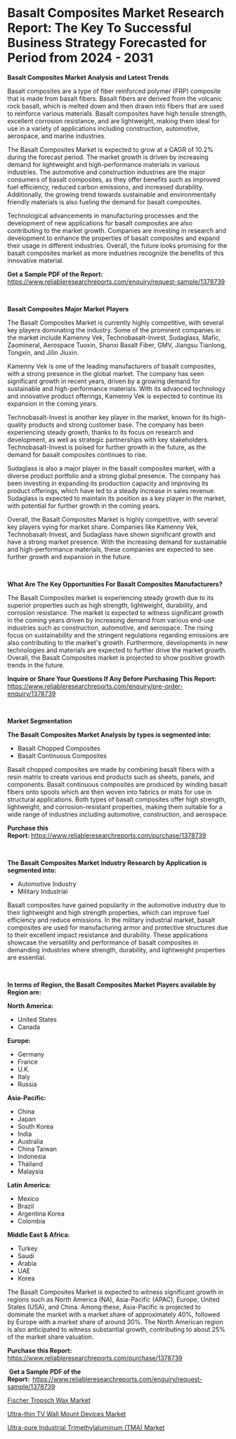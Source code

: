 <p><h1>Basalt Composites Market Research Report: The Key To Successful Business Strategy Forecasted for Period from 2024 - 2031</h1></p><p><strong>Basalt Composites Market Analysis and Latest Trends</strong></p>
<p><p>Basalt composites are a type of fiber reinforced polymer (FRP) composite that is made from basalt fibers. Basalt fibers are derived from the volcanic rock basalt, which is melted down and then drawn into fibers that are used to reinforce various materials. Basalt composites have high tensile strength, excellent corrosion resistance, and are lightweight, making them ideal for use in a variety of applications including construction, automotive, aerospace, and marine industries.</p><p>The Basalt Composites Market is expected to grow at a CAGR of 10.2% during the forecast period. The market growth is driven by increasing demand for lightweight and high-performance materials in various industries. The automotive and construction industries are the major consumers of basalt composites, as they offer benefits such as improved fuel efficiency, reduced carbon emissions, and increased durability. Additionally, the growing trend towards sustainable and environmentally friendly materials is also fueling the demand for basalt composites.</p><p>Technological advancements in manufacturing processes and the development of new applications for basalt composites are also contributing to the market growth. Companies are investing in research and development to enhance the properties of basalt composites and expand their usage in different industries. Overall, the future looks promising for the basalt composites market as more industries recognize the benefits of this innovative material.</p></p>
<p><strong>Get a Sample PDF of the Report:&nbsp;</strong> <a href="https://www.reliableresearchreports.com/enquiry/request-sample/1378739">https://www.reliableresearchreports.com/enquiry/request-sample/1378739</a></p>
<p>&nbsp;</p>
<p><strong>Basalt Composites Major Market Players</strong></p>
<p><p>The Basalt Composites Market is currently highly competitive, with several key players dominating the industry. Some of the prominent companies in the market include Kamenny Vek, Technobasalt-Invest, Sudaglass, Mafic, Zaomineral, Aerospace Tuoxin, Shanxi Basalt Fiber, GMV, Jiangsu Tianlong, Tongxin, and Jilin Jiuxin.</p><p>Kamenny Vek is one of the leading manufacturers of basalt composites, with a strong presence in the global market. The company has seen significant growth in recent years, driven by a growing demand for sustainable and high-performance materials. With its advanced technology and innovative product offerings, Kamenny Vek is expected to continue its expansion in the coming years.</p><p>Technobasalt-Invest is another key player in the market, known for its high-quality products and strong customer base. The company has been experiencing steady growth, thanks to its focus on research and development, as well as strategic partnerships with key stakeholders. Technobasalt-Invest is poised for further growth in the future, as the demand for basalt composites continues to rise.</p><p>Sudaglass is also a major player in the basalt composites market, with a diverse product portfolio and a strong global presence. The company has been investing in expanding its production capacity and improving its product offerings, which have led to a steady increase in sales revenue. Sudaglass is expected to maintain its position as a key player in the market, with potential for further growth in the coming years.</p><p>Overall, the Basalt Composites Market is highly competitive, with several key players vying for market share. Companies like Kamenny Vek, Technobasalt-Invest, and Sudaglass have shown significant growth and have a strong market presence. With the increasing demand for sustainable and high-performance materials, these companies are expected to see further growth and expansion in the future.</p></p>
<p>&nbsp;</p>
<p><strong>What Are The Key Opportunities For Basalt Composites Manufacturers?</strong></p>
<p><p>The Basalt Composites market is experiencing steady growth due to its superior properties such as high strength, lightweight, durability, and corrosion resistance. The market is expected to witness significant growth in the coming years driven by increasing demand from various end-use industries such as construction, automotive, and aerospace. The rising focus on sustainability and the stringent regulations regarding emissions are also contributing to the market's growth. Furthermore, developments in new technologies and materials are expected to further drive the market growth. Overall, the Basalt Composites market is projected to show positive growth trends in the future.</p></p>
<p><strong>Inquire or Share Your Questions If Any Before Purchasing This Report:</strong> <a href="https://www.reliableresearchreports.com/enquiry/pre-order-enquiry/1378739">https://www.reliableresearchreports.com/enquiry/pre-order-enquiry/1378739</a></p>
<p>&nbsp;</p>
<p><strong>Market Segmentation</strong></p>
<p><strong>The Basalt Composites Market Analysis by types is segmented into:</strong></p>
<p><ul><li>Basalt Chopped Composites</li><li>Basalt Continuous Composites</li></ul></p>
<p><p>Basalt chopped composites are made by combining basalt fibers with a resin matrix to create various end products such as sheets, panels, and components. Basalt continuous composites are produced by winding basalt fibers onto spools which are then woven into fabrics or mats for use in structural applications. Both types of basalt composites offer high strength, lightweight, and corrosion-resistant properties, making them suitable for a wide range of industries including automotive, construction, and aerospace.</p></p>
<p><strong>Purchase this Report:&nbsp;</strong><a href="https://www.reliableresearchreports.com/purchase/1378739">https://www.reliableresearchreports.com/purchase/1378739</a></p>
<p>&nbsp;</p>
<p><strong>The Basalt Composites Market Industry Research by Application is segmented into:</strong></p>
<p><ul><li>Automotive Industry</li><li>Military Industrial</li></ul></p>
<p><p>Basalt composites have gained popularity in the automotive industry due to their lightweight and high strength properties, which can improve fuel efficiency and reduce emissions. In the military industrial market, basalt composites are used for manufacturing armor and protective structures due to their excellent impact resistance and durability. These applications showcase the versatility and performance of basalt composites in demanding industries where strength, durability, and lightweight properties are essential.</p></p>
<p>&nbsp;</p>
<p><strong>In terms of Region, the Basalt Composites Market Players available by Region are:</strong></p>
<p>
    <p> <strong> North America: </strong>
        <ul>
            <li>United States</li>
            <li>Canada</li>
        </ul>
        </p> 
    <p> <strong> Europe: </strong>
        <ul>
            <li>Germany</li>
            <li>France</li>
            <li>U.K.</li>
            <li>Italy</li>
            <li>Russia</li>
        </ul>
        </p> 
    <p> <strong> Asia-Pacific: </strong>
        <ul>
            <li>China</li>
            <li>Japan</li>
            <li>South Korea</li>
            <li>India</li>
            <li>Australia</li>
            <li>China Taiwan</li>
            <li>Indonesia</li>
            <li>Thailand</li>
            <li>Malaysia</li>
        </ul>
        </p> 
    <p> <strong> Latin America: </strong>
        <ul>
            <li>Mexico</li>
            <li>Brazil</li>
            <li>Argentina Korea</li>
            <li>Colombia</li>
        </ul>
        </p> 
    <p> <strong> Middle East & Africa: </strong>
        <ul>
            <li>Turkey</li>
            <li>Saudi</li>
            <li>Arabia</li>
            <li>UAE</li>
            <li>Korea</li>
        </ul>
    </p>
    </p>
<p><p>The Basalt Composites Market is expected to witness significant growth in regions such as North America (NA), Asia-Pacific (APAC), Europe, United States (USA), and China. Among these, Asia-Pacific is projected to dominate the market with a market share of approximately 40%, followed by Europe with a market share of around 30%. The North American region is also anticipated to witness substantial growth, contributing to about 25% of the market share valuation.</p></p>
<p><strong>Purchase this Report: </strong><a href="https://www.reliableresearchreports.com/purchase/1378739">https://www.reliableresearchreports.com/purchase/1378739</a></p>
<p>&nbsp;<strong>Get a Sample PDF of the Report:&nbsp;&nbsp;</strong><a href="https://www.reliableresearchreports.com/enquiry/request-sample/1378739">https://www.reliableresearchreports.com/enquiry/request-sample/1378739</a></p>
<p><strong></strong></p>
<p><p><a href="https://github.com/kathiaseamanalvaradovlprc2h/Market-Research-Report-List-1/blob/main/fischer-tropsch-wax-market.md">Fischer Tropsch Wax Market</a></p><p><a href="https://view.publitas.com/reportprime-1/ultra-thin-tv-wall-mount-devices-market-analysis-and-market-size-global-industry-overview-market-segmentation-and-forecast-2023-to-2030/">Ultra-thin TV Wall Mount Devices Market</a></p><p><a href="https://view.publitas.com/reportprime-1/ultra-pure-industrial-trimethylaluminum-tma-market-research-report-reveals-the-latest-trends-and-opportunities-of-this-market-for-period-from-2023-2030/">Ultra-pure Industrial Trimethylaluminum (TMA) Market</a></p></p>